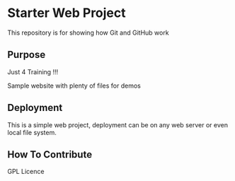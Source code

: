 # Starter Web Project

This repository is for showing how Git and GitHub work

## Purpose
Just 4 Training !!!

Sample website with plenty of files for demos

## Deployment
This is a simple web project, deployment can be on any web server or even local file system.

## How To Contribute
GPL Licence 

